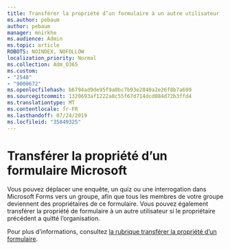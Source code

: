 ```yaml
---
title: Transférer la propriété d’un formulaire à un autre utilisateur
ms.author: pebaum
author: pebaum
manager: mnirkhe
ms.audience: Admin
ms.topic: article
ROBOTS: NOINDEX, NOFOLLOW
localization_priority: Normal
ms.collection: Adm_O365
ms.custom:
- "2548"
- "9000672"
ms.openlocfilehash: b6794ad9de95f9a0bc7b93e2840a2e26f8b7a699
ms.sourcegitcommit: 1320693af1222a8c55f67d714dcd084d72b3ffd4
ms.translationtype: MT
ms.contentlocale: fr-FR
ms.lasthandoff: 07/24/2019
ms.locfileid: "35849325"
---
```

# <a name="transfer-ownership-of-a-microsoft-form"></a>Transférer la propriété d’un formulaire Microsoft

Vous pouvez déplacer une enquête, un quiz ou une interrogation dans Microsoft Forms vers un groupe, afin que tous les membres de votre groupe deviennent des propriétaires de ce formulaire. Vous pouvez également transférer la propriété de formulaire à un autre utilisateur si le propriétaire précédent a quitté l’organisation.

Pour plus d’informations, consultez [la rubrique transférer la propriété d’un formulaire](https://support.office.com/article/Transfer-ownership-of-a-form-921a6361-a4e5-44ea-bce9-c4ed63aa54b4).